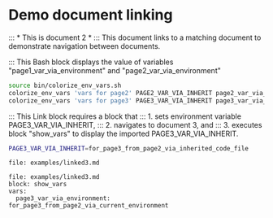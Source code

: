 # Demo document linking

::: * This is document 2 *
::: This document links to a matching document to demonstrate navigation between documents.

::: This Bash block displays the value of variables "page1_var_via_environment" and "page2_var_via_environment"

```bash :show_vars
source bin/colorize_env_vars.sh
colorize_env_vars 'vars for page2' PAGE2_VAR_VIA_INHERIT page2_var_via_environment
colorize_env_vars 'vars for page3' PAGE3_VAR_VIA_INHERIT page3_var_via_environment
```

::: This Link block requires a block that
::: 1. sets environment variable PAGE3_VAR_VIA_INHERIT,
::: 2. navigates to document 3, and
::: 3. executes block "show_vars" to display the imported PAGE3_VAR_VIA_INHERIT.

```bash :(vars3)
PAGE3_VAR_VIA_INHERIT=for_page3_from_page2_via_inherited_code_file
```

```link :(linked3) +(vars3)
file: examples/linked3.md
```

```link :linked3_import_vars +(vars3)
file: examples/linked3.md
block: show_vars
vars:
  page3_var_via_environment: for_page3_from_page2_via_current_environment
```
